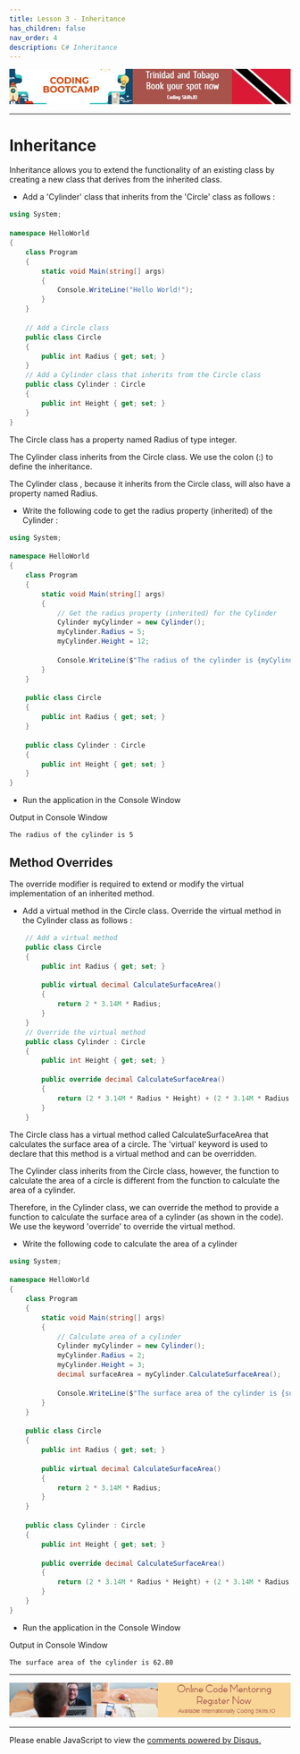```yaml
---
title: Lesson 3 - Inheritance
has_children: false
nav_order: 4
description: C# Inheritance
---
```


[![ad](../img/bootcamp.jpg)](https://rclapp.com/bootcamp.html)

****

# Inheritance

Inheritance allows you to extend the functionality of an existing class by creating a new class that derives from the inherited class.

- Add a 'Cylinder' class that inherits from the 'Circle' class as follows :

```csharp
using System;

namespace HelloWorld
{
    class Program
    {
        static void Main(string[] args)
        {
            Console.WriteLine("Hello World!");
        }
    }
    
    // Add a Circle class
    public class Circle
    {
        public int Radius { get; set; }
    }
    // Add a Cylinder class that inherits from the Circle class
    public class Cylinder : Circle
    {
        public int Height { get; set; }
    }
}

```

The Circle class has a property named Radius of type integer. 

The Cylinder class inherits from the Circle class. We use the colon (:) to define the inheritance. 

The Cylinder class , because it inherits from the Circle class, will also have a property named Radius. 

- Write the following code to get the radius property (inherited) of the Cylinder :

```csharp
using System;

namespace HelloWorld
{
    class Program
    {
        static void Main(string[] args)
        {
            // Get the radius property (inherited) for the Cylinder
            Cylinder myCylinder = new Cylinder();
            myCylinder.Radius = 5;
            myCylinder.Height = 12;

            Console.WriteLine($"The radius of the cylinder is {myCylinder.Radius}");
        }
    }
    
    public class Circle
    {
        public int Radius { get; set; }
    }

    public class Cylinder : Circle
    {
        public int Height { get; set; }
    }
}
```

- Run the application in the Console Window

Output in Console Window

```
The radius of the cylinder is 5
```

## Method Overrides

The override modifier is required to extend or modify the virtual implementation of an inherited method.

-  Add a virtual method in the Circle class. Override the virtual method in the Cylinder class as follows :

```csharp
    // Add a virtual method
    public class Circle
    {
        public int Radius { get; set; }

        public virtual decimal CalculateSurfaceArea()
        {
            return 2 * 3.14M * Radius;
        }
    }
    // Override the virtual method
    public class Cylinder : Circle
    {
        public int Height { get; set; }

        public override decimal CalculateSurfaceArea()
        {
            return (2 * 3.14M * Radius * Height) + (2 * 3.14M * Radius * Radius);
        }
    }
```

The Circle class has a virtual method called CalculateSurfaceArea that calculates the surface area of a circle. The 'virtual' keyword is used to declare that this method is a virtual method and can be overridden. 

The Cylinder class inherits from the Circle class, however, the function to calculate the area of a circle is different from the function to calculate the area of a cylinder. 

Therefore, in the Cylinder class, we can override the method to provide a function to calculate the surface area of a cylinder (as shown in the code). We use the keyword 'override' to override the virtual method.

- Write the following code to calculate the area of a cylinder

```csharp
using System;

namespace HelloWorld
{
    class Program
    {
        static void Main(string[] args)
        {
            // Calculate area of a cylinder
            Cylinder myCylinder = new Cylinder();
            myCylinder.Radius = 2;
            myCylinder.Height = 3;
            decimal surfaceArea = myCylinder.CalculateSurfaceArea();

            Console.WriteLine($"The surface area of the cylinder is {surfaceArea}");
        }
    }

    public class Circle
    {
        public int Radius { get; set; }

        public virtual decimal CalculateSurfaceArea()
        {
            return 2 * 3.14M * Radius;
        }
    }

    public class Cylinder : Circle
    {
        public int Height { get; set; }

        public override decimal CalculateSurfaceArea()
        {
            return (2 * 3.14M * Radius * Height) + (2 * 3.14M * Radius * Radius);
        }
    }
}
```

- Run the application in the Console Window

Output in Console Window

```
The surface area of the cylinder is 62.80
```

****

[![ad](../img/online-mentoring.jpg)](https://rclapp.com/mentors.html)

****

<div id="disqus_thread"></div>
<script>
var disqus_config = function () {
this.page.url = 'https://csharpoop.tutorial.rclapp.com/lessons/lesson3.html';
this.page.identifier = 'f04-03'; 
};
(function() { 
var d = document, s = d.createElement('script');
s.src = 'https://coding-skills-io.disqus.com/embed.js';
s.setAttribute('data-timestamp', +new Date());
(d.head || d.body).appendChild(s);
})();
</script>
<noscript>Please enable JavaScript to view the <a href="https://disqus.com/?ref_noscript">comments powered by Disqus.</a></noscript>